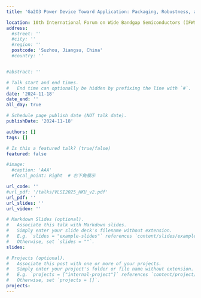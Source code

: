 ```yaml
---
title: 'Ga2O3 Power Device Toward Application: Packaging, Robustness, and Multidimensional Devices'

location: 10th International Forum on Wide Bandgap Semiconductors (IFWS 2024)
address:
  #street: ''
  #city: ''
  #region: ''
  postcode: 'Suzhou, Jiangsu, China'
  #country: ''


#abstract: ''

# Talk start and end times.
#   End time can optionally be hidden by prefixing the line with `#`.
date: '2024-11-18'
date_end: ''
all_day: true

# Schedule page publish date (NOT talk date).
publishDate: '2024-11-18'

authors: []
tags: []

# Is this a featured talk? (true/false)
featured: false

#image:
  #caption: 'AAA'
  #focal_point: Right  # 右下角展示

url_code: ''
#url_pdf: '/talks/VLSI2025_HKU_v2.pdf'
url_pdf: ''
url_slides: ''
url_video: ''

# Markdown Slides (optional).
#   Associate this talk with Markdown slides.
#   Simply enter your slide deck's filename without extension.
#   E.g. `slides = "example-slides"` references `content/slides/example-slides.md`.
#   Otherwise, set `slides = ""`.
slides:

# Projects (optional).
#   Associate this post with one or more of your projects.
#   Simply enter your project's folder or file name without extension.
#   E.g. `projects = ["internal-project"]` references `content/project/deep-learning/index.md`.
#   Otherwise, set `projects = []`.
projects:
---
```

